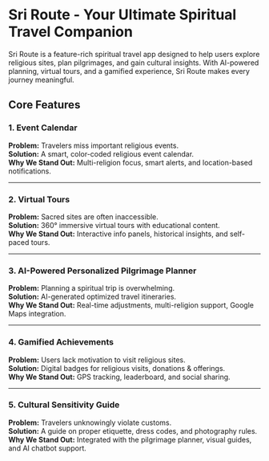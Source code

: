 # Sri Route - Your Ultimate Spiritual Travel Companion 
Sri Route is a feature-rich spiritual travel app designed to help users explore religious sites, plan pilgrimages, and gain cultural insights. With AI-powered planning, virtual tours, and a gamified experience, Sri Route makes every journey meaningful.

##  Core Features  

###  1. Event Calendar  
 **Problem:** Travelers miss important religious events.  
 **Solution:** A smart, color-coded religious event calendar.  
 **Why We Stand Out:** Multi-religion focus, smart alerts, and location-based notifications.  

---

###  2. Virtual Tours  
 **Problem:** Sacred sites are often inaccessible.  
 **Solution:** 360° immersive virtual tours with educational content.  
 **Why We Stand Out:** Interactive info panels, historical insights, and self-paced tours.  

---

###  3. AI-Powered Personalized Pilgrimage Planner  
 **Problem:** Planning a spiritual trip is overwhelming.  
 **Solution:** AI-generated optimized travel itineraries.  
 **Why We Stand Out:** Real-time adjustments, multi-religion support, Google Maps integration.  

---

###  4. Gamified Achievements  
 **Problem:** Users lack motivation to visit religious sites.  
 **Solution:** Digital badges for religious visits, donations & offerings.  
 **Why We Stand Out:** GPS tracking, leaderboard, and social sharing.  

---

###  5. Cultural Sensitivity Guide  
 **Problem:** Travelers unknowingly violate customs.  
 **Solution:** A guide on proper etiquette, dress codes, and photography rules.  
 **Why We Stand Out:** Integrated with the pilgrimage planner, visual guides, and AI chatbot support.  
